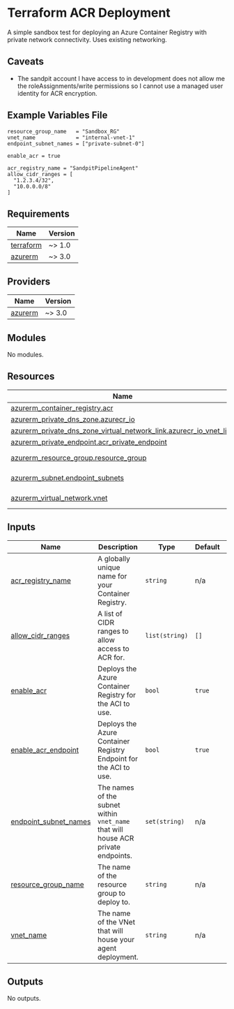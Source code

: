 # Terraform ACR Deployment

A simple sandbox test for deploying an Azure Container Registry with private network connectivity. Uses existing networking.

## Caveats

- The sandpit account I have access to in development does not allow me the roleAssignments/write permissions so I cannot use a managed user identity for ACR encryption.

## Example Variables File

```hcl
resource_group_name   = "Sandbox_RG"
vnet_name             = "internal-vnet-1"
endpoint_subnet_names = ["private-subnet-0"]

enable_acr = true

acr_registry_name = "SandpitPipelineAgent"
allow_cidr_ranges = [
  "1.2.3.4/32",
  "10.0.0.0/8"
]
```

<!-- BEGINNING OF PRE-COMMIT-OPENTOFU DOCS HOOK -->
## Requirements

| Name | Version |
|------|---------|
| <a name="requirement_terraform"></a> [terraform](#requirement\_terraform) | ~> 1.0 |
| <a name="requirement_azurerm"></a> [azurerm](#requirement\_azurerm) | ~> 3.0 |

## Providers

| Name | Version |
|------|---------|
| <a name="provider_azurerm"></a> [azurerm](#provider\_azurerm) | ~> 3.0 |

## Modules

No modules.

## Resources

| Name | Type |
|------|------|
| [azurerm_container_registry.acr](https://registry.terraform.io/providers/hashicorp/azurerm/latest/docs/resources/container_registry) | resource |
| [azurerm_private_dns_zone.azurecr_io](https://registry.terraform.io/providers/hashicorp/azurerm/latest/docs/resources/private_dns_zone) | resource |
| [azurerm_private_dns_zone_virtual_network_link.azurecr_io_vnet_link](https://registry.terraform.io/providers/hashicorp/azurerm/latest/docs/resources/private_dns_zone_virtual_network_link) | resource |
| [azurerm_private_endpoint.acr_private_endpoint](https://registry.terraform.io/providers/hashicorp/azurerm/latest/docs/resources/private_endpoint) | resource |
| [azurerm_resource_group.resource_group](https://registry.terraform.io/providers/hashicorp/azurerm/latest/docs/data-sources/resource_group) | data source |
| [azurerm_subnet.endpoint_subnets](https://registry.terraform.io/providers/hashicorp/azurerm/latest/docs/data-sources/subnet) | data source |
| [azurerm_virtual_network.vnet](https://registry.terraform.io/providers/hashicorp/azurerm/latest/docs/data-sources/virtual_network) | data source |

## Inputs

| Name | Description | Type | Default | Required |
|------|-------------|------|---------|:--------:|
| <a name="input_acr_registry_name"></a> [acr\_registry\_name](#input\_acr\_registry\_name) | A globally unique name for your Container Registry. | `string` | n/a | yes |
| <a name="input_allow_cidr_ranges"></a> [allow\_cidr\_ranges](#input\_allow\_cidr\_ranges) | A list of CIDR ranges to allow access to ACR for. | `list(string)` | `[]` | no |
| <a name="input_enable_acr"></a> [enable\_acr](#input\_enable\_acr) | Deploys the Azure Container Registry for the ACI to use. | `bool` | `true` | no |
| <a name="input_enable_acr_endpoint"></a> [enable\_acr\_endpoint](#input\_enable\_acr\_endpoint) | Deploys the Azure Container Registry Endpoint for the ACI to use. | `bool` | `true` | no |
| <a name="input_endpoint_subnet_names"></a> [endpoint\_subnet\_names](#input\_endpoint\_subnet\_names) | The names of the subnet within `vnet_name` that will house ACR private endpoints. | `set(string)` | n/a | yes |
| <a name="input_resource_group_name"></a> [resource\_group\_name](#input\_resource\_group\_name) | The name of the resource group to deploy to. | `string` | n/a | yes |
| <a name="input_vnet_name"></a> [vnet\_name](#input\_vnet\_name) | The name of the VNet that will house your agent deployment. | `string` | n/a | yes |

## Outputs

No outputs.
<!-- END OF PRE-COMMIT-OPENTOFU DOCS HOOK -->
